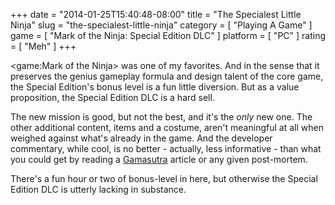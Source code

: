 +++
date = "2014-01-25T15:40:48-08:00"
title = "The Specialest Little Ninja"
slug = "the-specialest-little-ninja"
category = [ "Playing A Game" ]
game = [ "Mark of the Ninja: Special Edition DLC" ]
platform = [ "PC" ]
rating = [ "Meh" ]
+++

<game:Mark of the Ninja> was one of my favorites.  And in the sense that it preserves the genius gameplay formula and design talent of the core game, the Special Edition's bonus level is a fun little diversion.  But as a value proposition, the Special Edition DLC is a hard sell.

The new mission is good, but not the best, and it's the <i>only</i> new one.  The other additional content, items and a costume, aren't meaningful at all when weighed against what's already in the game.  And the developer commentary, while cool, is no better - actually, less informative - than what you could get by reading a <a href="http://www.gamasutra.com">Gamasutra</a> article or any given post-mortem.

There's a fun hour or two of bonus-level in here, but otherwise the Special Edition DLC is utterly lacking in substance.

